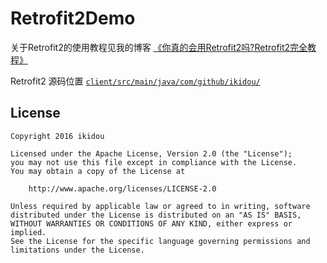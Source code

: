 # Retrofit2Demo

关于Retrofit2的使用教程见我的博客 [《你真的会用Retrofit2吗?Retrofit2完全教程》](http://www.jianshu.com/p/308f3c54abdd)

Retrofit2 源码位置 [`client/src/main/java/com/github/ikidou/`](https://github.com/ikidou/Retrofit2Demo/tree/master/client/src/main/java/com/github/ikidou)

License
-------
    Copyright 2016 ikidou

    Licensed under the Apache License, Version 2.0 (the "License");
    you may not use this file except in compliance with the License.
    You may obtain a copy of the License at

        http://www.apache.org/licenses/LICENSE-2.0

    Unless required by applicable law or agreed to in writing, software
    distributed under the License is distributed on an "AS IS" BASIS,
    WITHOUT WARRANTIES OR CONDITIONS OF ANY KIND, either express or implied.
    See the License for the specific language governing permissions and
    limitations under the License.
